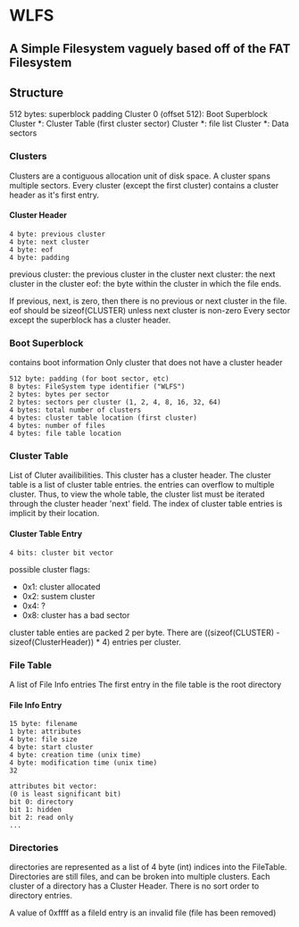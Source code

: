 # WLFS
## A Simple Filesystem vaguely based off of the FAT Filesystem

## Structure

512 bytes: superblock padding
Cluster 0 (offset 512): Boot Superblock
Cluster \*: Cluster Table (first cluster sector)
Cluster \*: file list
Cluster \*: Data sectors

### Clusters
Clusters are a contiguous allocation unit of disk space. A cluster spans
multiple sectors. Every cluster (except the first cluster) contains a cluster
header as it's first entry.

#### Cluster Header

    4 byte: previous cluster
    4 byte: next cluster
    4 byte: eof
    4 byte: padding

previous cluster: the previous cluster in the cluster
next cluster: the next cluster in the cluster
eof: the byte within the cluster in which the file ends.

If previous, next, is zero, then there is no previous or next cluster in the
file.
eof should be sizeof(CLUSTER) unless next cluster is non-zero
Every sector except the superblock has a cluster header.

### Boot Superblock
contains boot information
Only cluster that does not have a cluster header

    512 byte: padding (for boot sector, etc)
    8 bytes: FileSystem type identifier ("WLFS")
    2 bytes: bytes per sector
    2 bytes: sectors per cluster (1, 2, 4, 8, 16, 32, 64)
    4 bytes: total number of clusters
    4 bytes: cluster table location (first cluster)
    4 bytes: number of files
    4 bytes: file table location

### Cluster Table
List of Cluter availibilities. 
This cluster has a cluster header.
The cluster table is a list of cluster table entries. the entries can overflow to
multiple cluster. Thus, to view the whole table, the cluster list must be
iterated through the cluster header 'next' field. The index of cluster table
entries is implicit by their location.

#### Cluster Table Entry
    4 bits: cluster bit vector

possible cluster flags:
* 0x1: cluster allocated
* 0x2: sustem cluster
* 0x4: ?
* 0x8: cluster has a bad sector

cluster table enties are packed 2 per byte.
There are ((sizeof(CLUSTER) - sizeof(ClusterHeader)) * 4) entries per cluster.

### File Table
A list of File Info entries
The first entry in the file table is the root directory

#### File Info Entry
    15 byte: filename
    1 byte: attributes
    4 byte: file size
    4 byte: start cluster 
    4 byte: creation time (unix time)
    4 byte: modification time (unix time)
    32

    attributes bit vector:
    (0 is least significant bit) 
    bit 0: directory
    bit 1: hidden
    bit 2: read only
    ...

    
### Directories
directories are represented as a list of 4 byte (int) indices into the FileTable. 
Directories are still files, and can be broken into multiple clusters. 
Each cluster of a directory has a Cluster Header. There is no sort order to directory entries.

A value of 0xffff as a fileId entry is an invalid file (file has been removed)
